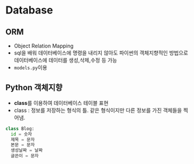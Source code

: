 # Database

## ORM

- Object Relation Mapping
- sql을 배워 데이터베이스에 명령을 내리지 않아도 파이썬의 객체지향적인 방법으로 데이터베이스에 데이터를 생성,삭제,수정 등 가능
- `models.py`이용

## Python 객체지향

- **class**를 이용하여 데이터베이스 테이블 표현
- class : 정보를 저장하는 형식의 틀. 같은 형식이지만 다른 정보를 가진 객체들을 찍어냄.

```py
class Blog:
  id = 숫자
  제목 = 문자
  본문 = 문자
  생성날짜 = 날짜
  글쓴이 = 문자
```
